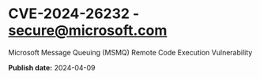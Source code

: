# CVE-2024-26232 - secure@microsoft.com

Microsoft Message Queuing (MSMQ) Remote Code Execution Vulnerability

**Publish date:** 2024-04-09
